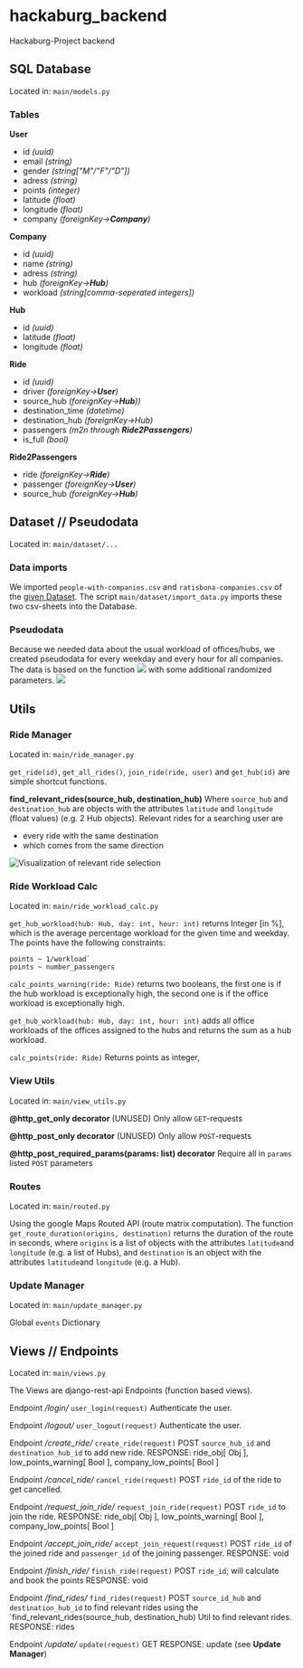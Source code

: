 # hackaburg_backend
Hackaburg-Project backend

## SQL Database
Located in: `main/models.py`

### Tables
**User**
+ id _(uuid)_
+ email _(string)_
+ gender _(string["M"/"F"/"D"])_
+ adress _(string)_
+ points _(integer)_
+ latitude _(float)_
+ longitude _(float)_
+ company _(foreignKey->**Company**)_

**Company**
+ id _(uuid)_
+ name _(string)_
+ adress _(string)_
+ hub _(foreignKey->**Hub**)_
+ workload _(string[comma-seperated integers])_

**Hub**
+ id _(uuid)_
+ latitude _(float)_
+ longitude _(float)_

**Ride**
+ id _(uuid)_
+ driver _(foreignKey->**User**)_
+ source_hub _(foreignKey->**Hub**))_
+ destination_time _(datetime)_
+ destination_hub _(foreignKey->Hub)_
+ passengers _(m2n through **Ride2Passengers**)_
+ is_full _(bool)_

**Ride2Passengers**
+ ride _(foreignKey->**Ride**)_
+ passenger _(foreignKey->**User**)_
+ source_hub _(foreignKey->**Hub**)_


## Dataset // Pseudodata
Located in: `main/dataset/...`
### Data imports
We imported `people-with-companies.csv` and `ratisbona-companies.csv` of the [given Dataset](https://github.com/MoJo2600/Hackaburg2023).
The script `main/dataset/import_data.py` imports these two csv-sheets into the Database.

### Pseudodata
Because we needed data about the usual workload of offices/hubs, we created pseudodata for every weekday and every hour for all companies.
The data is based on the function
![](https://imgur.com/YRstch0)
with some additional randomized parameters.
![](https://imgur.com/Ig5DG2T)


## Utils

### Ride Manager
Located in: `main/ride_manager.py`

`get_ride(id)`, `get_all_rides()`, `join_ride(ride, user)` and `get_hub(id)` are simple shortcut functions.

**find_relevant_rides(source_hub, destination_hub)**
Where `source_hub` and `destination_hub` are objects with the attributes `latitude` and `longitude` (float values) (e.g. 2 Hub objects).
Relevant rides for a searching user are
+ every ride with the same destination
+ which comes from the same direction

![Visualization of relevant ride selection](https://imgur.com/kmT03FQ)


### Ride Workload Calc
Located in: `main/ride_workload_calc.py`

`get_hub_workload(hub: Hub, day: int, hour: int)`
returns Integer [in %], which is the average percentage workload for the given time and weekday.
The points have the following constraints:
```
points ~ 1/workload`
points ~ number_passengers
```

`calc_points_warning(ride: Ride)`
returns two booleans, the first one is if the hub workload is exceptionally high, the second one is if the office workload is exceptionally high.

`get_hub_workload(hub: Hub, day: int, hour: int)`
adds all office workloads of the offices assigned to the hubs and returns the sum as a hub workload.

`calc_points(ride: Ride)`
Returns points as integer, 

### View Utils
Located in: `main/view_utils.py`

**@http_get_only decorator** (UNUSED)
Only allow `GET`-requests

**@http_post_only decorator** (UNUSED)
Only allow `POST`-requests

**@http_post_required_params(params: list) decorator**
Require all in `params` listed `POST` parameters

### Routes
Located in: `main/routed.py`

Using the google Maps Routed API (route matrix computation).
The function `get_route_duration(origins, destination)` returns the duration of the route in seconds, where `origins` is a list of objects with the attributes `latitude`and `longitude` (e.g. a list of Hubs), and `destination` is an object with the attributes `latitude`and `longitude` (e.g. a Hub).

### Update Manager
Located in: `main/update_manager.py`

Global `events` Dictionary



## Views // Endpoints
Located in: `main/views.py`

The Views are django-rest-api Endpoints (function based views).

Endpoint _/login/_
`user_login(request)`
Authenticate the user.

Endpoint _/logout/_
`user_logout(request)`
Authenticate the user.

Endpoint _/create_ride/_
`create_ride(request)`
POST `source_hub_id` and `destination_hub_id` to add new ride.
RESPONSE: ride_obj[ Obj ], low_points_warning[ Bool ], company_low_points[ Bool ]

Endpoint _/cancel_ride/_
`cancel_ride(request)`
POST `ride_id` of the ride to get cancelled.

Endpoint _/request_join_ride/_
`request_join_ride(request)`
POST `ride_id` to join the ride.
RESPONSE: ride_obj[ Obj ], low_points_warning[ Bool ], company_low_points[ Bool ]

Endpoint _/accept_join_ride/_
`accept_join_request(request)`
POST `ride_id` of the joined ride and `passenger_id` of the joining passenger.
RESPONSE: void

Endpoint _/finish_ride/_
`finish_ride(request)`
POST `ride_id`; will calculate and book the points
RESPONSE: void

Endpoint _/find_rides/_
`find_rides(request)`
POST `source_id_hub` and `destination_hub_id` to find relevant rides using the `find_relevant_rides(source_hub, destination_hub) Util to find relevant rides.
RESPONSE: rides

Endpoint _/update/_
`update(request)`
GET
RESPONSE: update (see **Update Manager**)
